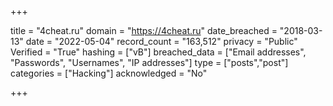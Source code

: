 +++

title = "4cheat.ru"
domain = "https://4cheat.ru"
date_breached = "2018-03-13"
date = "2022-05-04"
record_count = "163,512"
privacy = "Public"
Verified = "True"
hashing = ["vB"]
breached_data = ["Email addresses", "Passwords", "Usernames", "IP addresses"]
type = ["posts","post"]
categories = ["Hacking"]
acknowledged = "No"


+++




